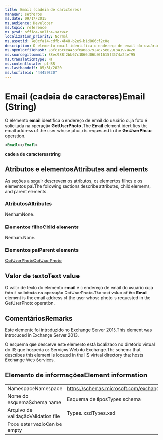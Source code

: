 ```yaml
---
title: Email (cadeia de caracteres)
manager: sethgros
ms.date: 09/17/2015
ms.audience: Developer
ms.topic: reference
ms.prod: office-online-server
localization_priority: Normal
ms.assetid: 7e0cfa14-cdfb-4b48-b2e9-b1d866bf2c0e
description: O elemento email identifica o endereço de email do usuário cuja foto é solicitada na operação GetUserPhoto.
ms.openlocfilehash: 28fc16cee4438f6a6a87924875e029184197a426
ms.sourcegitcommit: 88ec988f2bb67c1866d06b361615f3674a24e795
ms.translationtype: MT
ms.contentlocale: pt-BR
ms.lasthandoff: 05/31/2020
ms.locfileid: "44459220"
---
```

# <a name="email-string"></a><span data-ttu-id="bc896-103">Email (cadeia de caracteres)</span><span class="sxs-lookup"><span data-stu-id="bc896-103">Email (String)</span></span>

<span data-ttu-id="bc896-104">O elemento **email** identifica o endereço de email do usuário cuja foto é solicitada na operação **GetUserPhoto** .</span><span class="sxs-lookup"><span data-stu-id="bc896-104">The **Email** element identifies the email address of the user whose photo is requested in the **GetUserPhoto** operation.</span></span> 
  
```XML
<Email></Email>
```

 <span data-ttu-id="bc896-105">**cadeia de caracteres**</span><span class="sxs-lookup"><span data-stu-id="bc896-105">**string**</span></span>
## <a name="attributes-and-elements"></a><span data-ttu-id="bc896-106">Atributos e elementos</span><span class="sxs-lookup"><span data-stu-id="bc896-106">Attributes and elements</span></span>

<span data-ttu-id="bc896-107">As seções a seguir descrevem os atributos, os elementos filhos e os elementos pai.</span><span class="sxs-lookup"><span data-stu-id="bc896-107">The following sections describe attributes, child elements, and parent elements.</span></span>
  
### <a name="attributes"></a><span data-ttu-id="bc896-108">Atributos</span><span class="sxs-lookup"><span data-stu-id="bc896-108">Attributes</span></span>

<span data-ttu-id="bc896-109">Nenhum</span><span class="sxs-lookup"><span data-stu-id="bc896-109">None.</span></span>
  
### <a name="child-elements"></a><span data-ttu-id="bc896-110">Elementos filho</span><span class="sxs-lookup"><span data-stu-id="bc896-110">Child elements</span></span>

<span data-ttu-id="bc896-111">Nenhum.</span><span class="sxs-lookup"><span data-stu-id="bc896-111">None.</span></span>
  
### <a name="parent-elements"></a><span data-ttu-id="bc896-112">Elementos pai</span><span class="sxs-lookup"><span data-stu-id="bc896-112">Parent elements</span></span>

[<span data-ttu-id="bc896-113">GetUserPhoto</span><span class="sxs-lookup"><span data-stu-id="bc896-113">GetUserPhoto</span></span>](getuserphoto.md)
  
## <a name="text-value"></a><span data-ttu-id="bc896-114">Valor de texto</span><span class="sxs-lookup"><span data-stu-id="bc896-114">Text value</span></span>

<span data-ttu-id="bc896-115">O valor de texto do elemento **email** é o endereço de email do usuário cuja foto é solicitada na operação GetUserPhoto.</span><span class="sxs-lookup"><span data-stu-id="bc896-115">The text value of the **Email** element is the email address of the user whose photo is requested in the GetUserPhoto operation.</span></span> 
  
## <a name="remarks"></a><span data-ttu-id="bc896-116">Comentários</span><span class="sxs-lookup"><span data-stu-id="bc896-116">Remarks</span></span>

<span data-ttu-id="bc896-117">Este elemento foi introduzido no Exchange Server 2013.</span><span class="sxs-lookup"><span data-stu-id="bc896-117">This element was introduced in Exchange Server 2013.</span></span>
  
<span data-ttu-id="bc896-118">O esquema que descreve este elemento está localizado no diretório virtual do IIS que hospeda os Serviços Web do Exchange.</span><span class="sxs-lookup"><span data-stu-id="bc896-118">The schema that describes this element is located in the IIS virtual directory that hosts Exchange Web Services.</span></span>
  
## <a name="element-information"></a><span data-ttu-id="bc896-119">Elemento de informações</span><span class="sxs-lookup"><span data-stu-id="bc896-119">Element information</span></span>

|||
|:-----|:-----|
|<span data-ttu-id="bc896-120">Namespace</span><span class="sxs-lookup"><span data-stu-id="bc896-120">Namespace</span></span>  <br/> |https://schemas.microsoft.com/exchange/services/2006/types  <br/> |
|<span data-ttu-id="bc896-121">Nome do esquema</span><span class="sxs-lookup"><span data-stu-id="bc896-121">Schema name</span></span>  <br/> |<span data-ttu-id="bc896-122">Esquema de tipos</span><span class="sxs-lookup"><span data-stu-id="bc896-122">Types schema</span></span>  <br/> |
|<span data-ttu-id="bc896-123">Arquivo de validação</span><span class="sxs-lookup"><span data-stu-id="bc896-123">Validation file</span></span>  <br/> |<span data-ttu-id="bc896-124">Types. xsd</span><span class="sxs-lookup"><span data-stu-id="bc896-124">Types.xsd</span></span>  <br/> |
|<span data-ttu-id="bc896-125">Pode estar vazio</span><span class="sxs-lookup"><span data-stu-id="bc896-125">Can be empty</span></span>  <br/> ||
   


